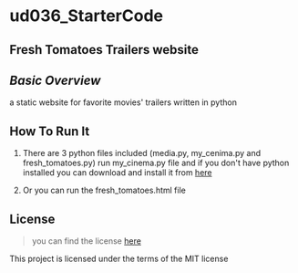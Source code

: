 # ud036_StarterCode
## Fresh Tomatoes Trailers website

## _Basic Overview_
   a static website for favorite movies' trailers written in python

## How To Run It
  1. There are 3 python files included (media.py, my_cenima.py and fresh_tomatoes.py) run my_cinema.py file and if you don't have python installed you can download and install it from [here](https://www.python.org/downloads/)

  2. Or you can run the fresh_tomatoes.html file

## License
> you can find the license [here](https://github.com/mezo77/ud036_StarterCode/blob/master/LICENSE.md)

This project is licensed under the terms of the MIT license
